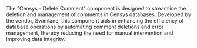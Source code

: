 The "Censys - Delete Comment" component is designed to streamline the deletion and management of comments in Censys databases. Developed by the vendor, Swimlane, this component aids in enhancing the efficiency of database operations by automating comment deletions and error management, thereby reducing the need for manual intervention and improving data integrity.
